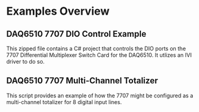 # Examples Overview

## DAQ6510 7707 DIO Control Example

This zipped file contains a C# project that controls the DIO ports on the 7707 Differential Multiplexer Switch Card for the DAQ6510. It utlizes an IVI driver to do so.

## DAQ6510 7707 Multi-Channel Totalizer
This script provides an example of how the 7707 might be configured as a multi-channel totalizer for 8 digital input lines. 
